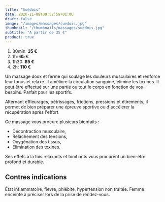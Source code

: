 ```yaml
---
title: "Suédois"
date: 2020-11-08T00:52:59+01:00
draft: false
image: "/images/massages/suedois.jpg"
thumbnail: "/thumbnails/massages/suedois.jpg"
subtitle: "A partir de 35 €"
product: true
---
```


1. 30min: __35 €__
1. 1h: __65 €__
1. 1h30: __85 €__
1. 2h: __110 €__

Un massage doux et ferme qui soulage les douleurs musculaires et renforce leur tonus et relaxe.
Il améliore la circulation sanguine, élimine les toxines.
Il peut être effectué sur une partie ou tout le corps en fonction de vos besoins.
Parfait pour les sportifs.

Alternant effleurages, pétrissages, frictions, pressions et étirements, il permet de bien préparer une épreuve sportive 
ou d'accélérer la récupération après l'effort.

Ce massage vous procure plusieurs bienfaits :

* Décontraction musculaire,
* Relâchement des tensions,
* Oxygénation des tissus,
* Élimination des toxines.

Ses effets à la fois relaxants et tonifiants vous procurent un bien-être profond et durable.


## Contres indications

État inflammatoire, fièvre, phlébite, hypertension non traitée.
Femme enceinte à préciser lors de la prise de rendez-vous.